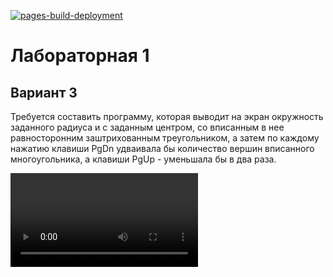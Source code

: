 [![pages-build-deployment](https://github.com/Tarasovvvv/computer-graphics-lab1/actions/workflows/pages/pages-build-deployment/badge.svg)](https://github.com/Tarasovvvv/computer-graphics-lab1/actions/workflows/pages/pages-build-deployment)

# Лабораторная 1
## Вариант 3
Требуется составить программу, которая выводит на экран окружность заданного радиуса и с заданным центром,
со вписанным в нее равносторонним заштрихованным треугольником, а затем по
каждому нажатию клавиши PgDn удваивала бы количество вершин вписанного
многоугольника, а клавиши PgUp - уменьшала бы в два раза.

![Работа приложения](vid.mp4)
